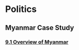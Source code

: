 <head>
  <title>Year 9 HASS</title>
</head>

# Politics

## Myanmar Case Study
### [9.1 Overview of Myanmar](/the-merchant/notes/year9/hass/politics/myanmar-case-study/overview.html)
